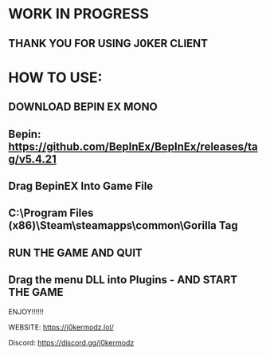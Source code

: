 # WORK IN PROGRESS

THANK YOU FOR USING J0KER CLIENT
---------------------------
# HOW TO USE:
               
DOWNLOAD BEPIN EX MONO
---------------------------
Bepin:
https://github.com/BepInEx/BepInEx/releases/tag/v5.4.21
---------------------------

Drag BepinEX Into Game File
---------------------------
C:\Program Files (x86)\Steam\steamapps\common\Gorilla Tag
----------------------------
RUN THE GAME AND QUIT
------------
Drag the menu DLL into Plugins - AND START THE GAME
------------

ENJOY!!!!!!
   
                                                                                                      
WEBSITE: https://j0kermodz.lol/

Discord: https://discord.gg/j0kermodz
